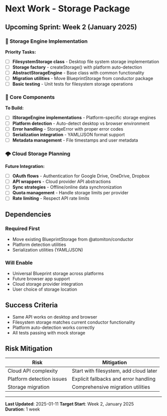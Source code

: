 # Next Work - Storage Package

## Upcoming Sprint: Week 2 (January 2025)

### 🎯 Storage Engine Implementation

**Priority Tasks:**

- [ ] **FilesystemStorage class** - Desktop file system storage implementation
- [ ] **Storage factory** - createStorage() with platform auto-detection
- [ ] **AbstractStorageEngine** - Base class with common functionality
- [ ] **Migration utilities** - Move BlueprintStorage from conductor package
- [ ] **Basic testing** - Unit tests for filesystem storage operations

### 🔧 Core Components

**To Build:**

- [ ] **IStorageEngine implementations** - Platform-specific storage engines
- [ ] **Platform detection** - Auto-detect desktop vs browser environment
- [ ] **Error handling** - StorageError with proper error codes
- [ ] **Serialization integration** - YAML/JSON format support
- [ ] **Metadata management** - File timestamps and user metadata

### 🌩️ Cloud Storage Planning

**Future Integration:**

- [ ] **OAuth flows** - Authentication for Google Drive, OneDrive, Dropbox
- [ ] **API wrappers** - Cloud provider API abstractions
- [ ] **Sync strategies** - Offline/online data synchronization
- [ ] **Quota management** - Handle storage limits per provider
- [ ] **Rate limiting** - Respect API rate limits

## Dependencies

### Required First

- Move existing BlueprintStorage from @atomiton/conductor
- Platform detection utilities
- Serialization utilities (YAML/JSON)

### Will Enable

- Universal Blueprint storage across platforms
- Future browser app support
- Cloud storage provider integration
- User choice of storage location

## Success Criteria

- Same API works on desktop and browser
- Filesystem storage matches current conductor functionality
- Platform auto-detection works correctly
- All tests passing with mock storage

## Risk Mitigation

| Risk                      | Mitigation                             |
| ------------------------- | -------------------------------------- |
| Cloud API complexity      | Start with filesystem, add cloud later |
| Platform detection issues | Explicit fallbacks and error handling  |
| Storage migration         | Comprehensive migration utilities      |

---

**Last Updated**: 2025-01-11
**Target Start**: Week 2, January 2025  
**Duration**: 1 week
